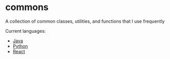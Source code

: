 # commons
A collection of common classes, utilities, and functions that I use frequently

Current languages:
- [Java](https://github.com/mpfthprblmtq/commons/tree/main/java-commons)
- [Python](https://github.com/mpfthprblmtq/commons/tree/main/python-commons)
- [React](https://github.com/mpfthprblmtq/commons/tree/main/react-commons)